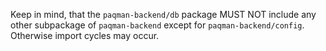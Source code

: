 Keep in mind, that the `paqman-backend/db` package MUST NOT include any other subpackage of `paqman-backend` except for `paqman-backend/config`. Otherwise import cycles may occur.